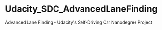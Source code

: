 # Udacity_SDC_AdvancedLaneFinding
Advanced Lane Finding - Udacity's Self-Driving Car Nanodegree Project
